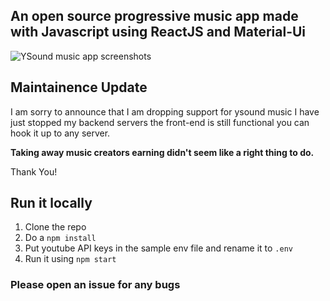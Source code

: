 ## An open source progressive music app made with Javascript using ReactJS and Material-Ui
![YSound music app screenshots](https://i.imgur.com/DKTItwI.png)

## Maintainence Update
I am sorry to announce that I am dropping support for ysound music
I have just stopped my backend servers the front-end is still functional you can hook it up to any server.

**Taking away music creators earning didn't seem like a right thing to do.**

Thank You!

## Run it locally 
1. Clone the repo
2. Do a `npm install`
3. Put youtube API keys in the sample env file and rename it to `.env`
4. Run it using `npm start`

### Please open an issue for any bugs
